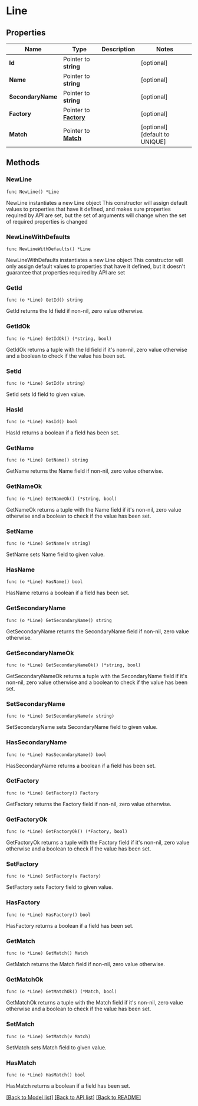 # Line

## Properties

Name | Type | Description | Notes
------------ | ------------- | ------------- | -------------
**Id** | Pointer to **string** |  | [optional] 
**Name** | Pointer to **string** |  | [optional] 
**SecondaryName** | Pointer to **string** |  | [optional] 
**Factory** | Pointer to [**Factory**](Factory.md) |  | [optional] 
**Match** | Pointer to [**Match**](Match.md) |  | [optional] [default to UNIQUE]

## Methods

### NewLine

`func NewLine() *Line`

NewLine instantiates a new Line object
This constructor will assign default values to properties that have it defined,
and makes sure properties required by API are set, but the set of arguments
will change when the set of required properties is changed

### NewLineWithDefaults

`func NewLineWithDefaults() *Line`

NewLineWithDefaults instantiates a new Line object
This constructor will only assign default values to properties that have it defined,
but it doesn't guarantee that properties required by API are set

### GetId

`func (o *Line) GetId() string`

GetId returns the Id field if non-nil, zero value otherwise.

### GetIdOk

`func (o *Line) GetIdOk() (*string, bool)`

GetIdOk returns a tuple with the Id field if it's non-nil, zero value otherwise
and a boolean to check if the value has been set.

### SetId

`func (o *Line) SetId(v string)`

SetId sets Id field to given value.

### HasId

`func (o *Line) HasId() bool`

HasId returns a boolean if a field has been set.

### GetName

`func (o *Line) GetName() string`

GetName returns the Name field if non-nil, zero value otherwise.

### GetNameOk

`func (o *Line) GetNameOk() (*string, bool)`

GetNameOk returns a tuple with the Name field if it's non-nil, zero value otherwise
and a boolean to check if the value has been set.

### SetName

`func (o *Line) SetName(v string)`

SetName sets Name field to given value.

### HasName

`func (o *Line) HasName() bool`

HasName returns a boolean if a field has been set.

### GetSecondaryName

`func (o *Line) GetSecondaryName() string`

GetSecondaryName returns the SecondaryName field if non-nil, zero value otherwise.

### GetSecondaryNameOk

`func (o *Line) GetSecondaryNameOk() (*string, bool)`

GetSecondaryNameOk returns a tuple with the SecondaryName field if it's non-nil, zero value otherwise
and a boolean to check if the value has been set.

### SetSecondaryName

`func (o *Line) SetSecondaryName(v string)`

SetSecondaryName sets SecondaryName field to given value.

### HasSecondaryName

`func (o *Line) HasSecondaryName() bool`

HasSecondaryName returns a boolean if a field has been set.

### GetFactory

`func (o *Line) GetFactory() Factory`

GetFactory returns the Factory field if non-nil, zero value otherwise.

### GetFactoryOk

`func (o *Line) GetFactoryOk() (*Factory, bool)`

GetFactoryOk returns a tuple with the Factory field if it's non-nil, zero value otherwise
and a boolean to check if the value has been set.

### SetFactory

`func (o *Line) SetFactory(v Factory)`

SetFactory sets Factory field to given value.

### HasFactory

`func (o *Line) HasFactory() bool`

HasFactory returns a boolean if a field has been set.

### GetMatch

`func (o *Line) GetMatch() Match`

GetMatch returns the Match field if non-nil, zero value otherwise.

### GetMatchOk

`func (o *Line) GetMatchOk() (*Match, bool)`

GetMatchOk returns a tuple with the Match field if it's non-nil, zero value otherwise
and a boolean to check if the value has been set.

### SetMatch

`func (o *Line) SetMatch(v Match)`

SetMatch sets Match field to given value.

### HasMatch

`func (o *Line) HasMatch() bool`

HasMatch returns a boolean if a field has been set.


[[Back to Model list]](../README.md#documentation-for-models) [[Back to API list]](../README.md#documentation-for-api-endpoints) [[Back to README]](../README.md)


